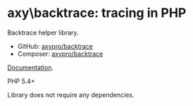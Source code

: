 # axy\backtrace: tracing in PHP

Backtrace helper library.

 * GitHub: [axypro/backtrace](https://github.com/axypro/backtrace)
 * Composer: [axypro/backtrace](https://packagist.org/packages/axy/backtrace)

[Documentation](https://github.com/axypro/backtrace/blob/master/doc/README.md).

PHP 5.4+

Library does not require any dependencies.

